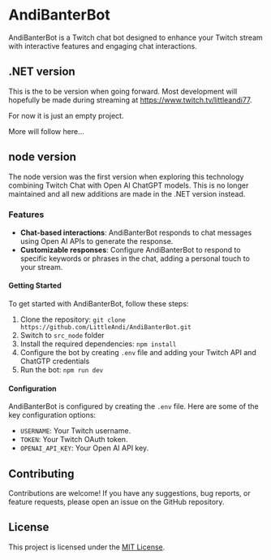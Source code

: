 # AndiBanterBot

AndiBanterBot is a Twitch chat bot designed to enhance your Twitch stream with interactive features and engaging chat interactions.

## .NET version

This is the to be version when going forward. Most development will hopefully
be made during streaming at https://www.twitch.tv/littleandi77.

For now it is just an empty project.

More will follow here...

## node version

The node version was the first version when exploring this technology combining
Twitch Chat with Open AI ChatGPT models. This is no longer maintained and all
new additions are made in the .NET version instead.

### Features

- **Chat-based interactions**: AndiBanterBot responds to chat messages using Open AI APIs to generate the response.
- **Customizable responses**: Configure AndiBanterBot to respond to specific keywords or phrases in the chat, adding a personal touch to your stream.

#### Getting Started

To get started with AndiBanterBot, follow these steps:

1. Clone the repository: `git clone https://github.com/LittleAndi/AndiBanterBot.git`
2. Switch to `src_node` folder
3. Install the required dependencies: `npm install`
4. Configure the bot by creating `.env` file and adding your Twitch API and ChatGTP credentials
5. Run the bot: `npm run dev`

#### Configuration

AndiBanterBot is configured by creating the `.env` file. Here are some of the key configuration options:

- `USERNAME`: Your Twitch username.
- `TOKEN`: Your Twitch OAuth token.
- `OPENAI_API_KEY`: Your Open AI API key.

## Contributing

Contributions are welcome! If you have any suggestions, bug reports, or feature requests, please open an issue on the GitHub repository.

## License

This project is licensed under the [MIT License](LICENSE).
